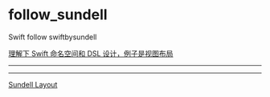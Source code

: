 # follow_sundell
Swift follow swiftbysundell


[理解下 Swift 命名空间和 DSL 设计，例子是视图布局](https://juejin.im/post/5eae5d59e51d4526667323fd)



<hr>


<hr>

[Sundell Layout](https://www.swiftbysundell.com/articles/building-dsls-in-swift/)